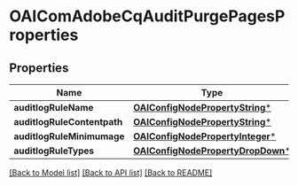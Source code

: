# OAIComAdobeCqAuditPurgePagesProperties

## Properties
Name | Type | Description | Notes
------------ | ------------- | ------------- | -------------
**auditlogRuleName** | [**OAIConfigNodePropertyString***](OAIConfigNodePropertyString.md) |  | [optional] 
**auditlogRuleContentpath** | [**OAIConfigNodePropertyString***](OAIConfigNodePropertyString.md) |  | [optional] 
**auditlogRuleMinimumage** | [**OAIConfigNodePropertyInteger***](OAIConfigNodePropertyInteger.md) |  | [optional] 
**auditlogRuleTypes** | [**OAIConfigNodePropertyDropDown***](OAIConfigNodePropertyDropDown.md) |  | [optional] 

[[Back to Model list]](../README.md#documentation-for-models) [[Back to API list]](../README.md#documentation-for-api-endpoints) [[Back to README]](../README.md)


